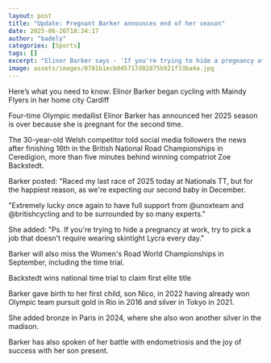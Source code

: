 ```yaml
---
layout: post
title: "Update: Pregnant Barker announces end of her season"
date: 2025-06-26T18:34:17
author: "badely"
categories: [Sports]
tags: []
excerpt: "Elinor Barker says - 'If you're trying to hide a pregnancy at work, try to pick a job that doesn't require wearing skintight Lycra every day.'"
image: assets/images/0781b1ecb0d5717d82875b921f33ba4a.jpg
---
```


Here’s what you need to know: Elinor Barker began cycling with Maindy Flyers in her home city Cardiff

Four-time Olympic medallist Elinor Barker has announced her 2025 season is over because she is pregnant for the second time.

The 30-year-old Welsh competitor told  social media followers the news after finishing 16th in the British National Road Championships in Ceredigion, more than five minutes behind winning compatriot Zoe Backstedt.

Barker posted: "Raced my last race of 2025 today at Nationals TT, but for the happiest reason, as we're expecting our second baby in December.

"Extremely lucky once again to have full support from @unoxteam and @britishcycling and to be surrounded by so many experts."

She added: "Ps. If you're trying to hide a pregnancy at work, try to pick a job that doesn't require wearing skintight Lycra every day."

Barker will also miss the Women's Road World Championships in September, including the time trial.

Backstedt wins national time trial to claim first elite title

Barker gave birth to her first child, son Nico, in 2022 having already won Olympic team pursuit gold in Rio in 2016 and silver in Tokyo in 2021.

She added bronze in Paris in 2024, where she also won another silver in the madison.

Barker has also spoken of her battle with endometriosis and the joy of success with her son present.

